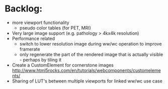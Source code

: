 Backlog:
========
* more viewport functionality
  * pseudo color tables (for PET, MRI)
* Very large image support (e.g. pathology > 4kx4k resolution)
* Performance related
  * switch to lower resolution image during ww/wc operation to improve framerate
  * only regenerate the part of the rendered image that is actually visible - perhaps by tiling it
* Create a CustomElement for cornerstone images http://www.html5rocks.com/en/tutorials/webcomponents/customelements/
* Sharing of LUT's between multiple viewports for linked ww/wc use case
